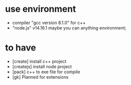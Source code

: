 # use environment
*   compiler "gcc version 8.1.0" for c++
*	"node.js" v14.16.1 maybe you can anything environment;

# to have
*  [create] install c++ project
*  [createjs] install node project 
*  [pack] c++ to exe file for compile
*  [gk] Planned for extensions